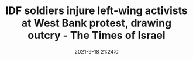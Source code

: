 ---
"title": "IDF soldiers injure left-wing activists at West Bank protest, drawing outcry - The Times of Israel"
"date": "2021-9-18 21:24:0"
"feed_name": "GOOGLENEWSCONSTRUCTION"
"feed_website": "https://news.google.com/search?q=construction%2Bincident&hl=en-US&gl=US&ceid=US:en"
"feed_rss": "https://news.google.com/rss/search?q=construction%2Bincident&hl=en-US&gl=US&ceid=US:en"
"link": "https://www.timesofisrael.com/idf-soldiers-injure-left-wing-activists-at-protest-drawing-outcry/"
"file": "_posts/2021-1-1-216ee153f96efb24a020d880760fc5795049d53c.md"
"accident": "1"
"drilling": "0"
"dead": "0"
"injured": "0"
---